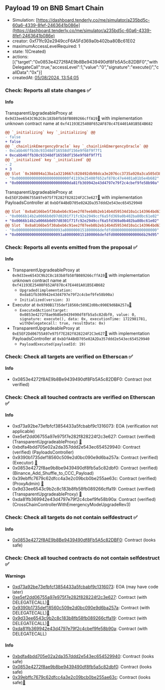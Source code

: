 ## Payload 19 on BNB Smart Chain

- Simulation: [https://dashboard.tenderly.co/me/simulator/a235bd5c-60a6-4339-8fef-2463641b086e](https://dashboard.tenderly.co/me/simulator/a235bd5c-60a6-4339-8fef-2463641b086e)
- creator: 0xf71fc92e2949ccF6A5Fd369a0b402ba80Bc61E02
- maximumAccessLevelRequired: 1
- state: 1(Created)
- actions: [{"target":"0x0853e4272f8AE9b8Be9439490df8Fb5A5c82DBF0","withDelegateCall":true,"accessLevel":1,"value":"0","signature":"execute()","callData":"0x"}]
- createdAt: [05/08/2024, 13:54:05](https://bscscan.com/tx/0x1dab88401804ddcf092f24dddc98cece467e8902ee4dd7e57c3240271bd9cf30)

### Check: Reports all state changes :white_check_mark:

#### Info


TransparentUpgradeableProxy at `0x9d33ee6543C9b2C8c183b8fb58fB089266cffA19`[:ghost:](https://github.com/bgd-labs/aave-address-book "GovernanceV3BNB.CROSS_CHAIN_CONTROLLER") with implementation unknown contract name at `0xf41193E25408F652AF878c47E4401A01B5E4B682`
```diff
@@ `_initializing` key `_initializing` @@
- false
+ false
@@ `_chainlinkEmergencyOracle` key `_chainlinkEmergencyOracle` @@
- 0xcabb46ffb38c93348df16558df156e9f68f9f7f1
+ 0xcabb46ffb38c93348df16558df156e9f68f9f7f1
@@ `_initialized` key `_initialized` @@
- 2
+ 3
@@ Slot `0x360894a13ba1a3210667c828492db98dca3e2076cc3735a920a3ca505d382bbc` @@
- "0x000000000000000000000000f41193e25408f652af878c47e4401a01b5e4b682"
+ "0x000000000000000000000000da81fb369942e43d4797e79f2c4cbef9fe58b90a"
```

TransparentUpgradeableProxy at `0xE5EF2Dd06755A97e975f7E282f828224F2C3e627`[:ghost:](https://github.com/bgd-labs/aave-address-book "GovernanceV3BNB.PAYLOADS_CONTROLLER") with implementation PayloadsController at `0xbDfA4BdD705e02A2Da357ddd2e543ec654529940`
```diff
@@ Slot `0x8a8166be5f30abeb6c91ee2f07eeb0b2eb14b4d59534d10a1c143964bd617919` @@
- "0x0066b14b2a0066b0d97d0201f71fc92e2949ccf6a5fd369a0b402ba80bc61e02"
+ "0x0066b14b2a0066b0d97d0301f71fc92e2949ccf6a5fd369a0b402ba80bc61e02"
@@ Slot `0x8a8166be5f30abeb6c91ee2f07eeb0b2eb14b4d59534d10a1c143964bd61791a` @@
- "0x000000000000000000093a8000000151800066defdfd00000000000000000000"
+ "0x000000000000000000093a8000000151800066defdfd00000000000066b29d95"
```


### Check: Reports all events emitted from the proposal :white_check_mark:

#### Info

- TransparentUpgradeableProxy at `0x9d33ee6543C9b2C8c183b8fb58fB089266cffA19`[:ghost:](https://github.com/bgd-labs/aave-address-book "GovernanceV3BNB.CROSS_CHAIN_CONTROLLER") with implementation unknown contract name at `0xf41193E25408F652AF878c47E4401A01B5E4B682`
  - `Upgraded(implementation: 0xda81fb369942e43d4797e79f2c4cbef9fe58b90a)`
  - `Initialized(version: 3)`
- Executor at `0x9390B1735def18560c509E2d0bc090E9d6BA257a`[:ghost:](https://github.com/bgd-labs/aave-address-book "AaveV3BNB.ACL_ADMIN, GovernanceV3BNB.EXECUTOR_LVL_1")
  - `ExecutedAction(target: 0x0853e4272f8ae9b8be9439490df8fb5a5c82dbf0, value: 0, signature: execute(), data: 0x, executionTime: 1722981781, withDelegatecall: true, resultData: 0x)`
- TransparentUpgradeableProxy at `0xE5EF2Dd06755A97e975f7E282f828224F2C3e627`[:ghost:](https://github.com/bgd-labs/aave-address-book "GovernanceV3BNB.PAYLOADS_CONTROLLER") with implementation PayloadsController at `0xbDfA4BdD705e02A2Da357ddd2e543ec654529940`
  - `PayloadExecuted(payloadId: 19)`

### Check: Check all targets are verified on Etherscan :white_check_mark:

#### Info

- 0x0853e4272f8AE9b8Be9439490df8Fb5A5c82DBF0: Contract (not verified) 

### Check: Check all touched contracts are verified on Etherscan :white_check_mark:

#### Info

- 0xd73a92be73efbfcf3854433a5fcbabf9c1316073: EOA (verification not applicable)
- 0xe5ef2dd06755a97e975f7e282f828224f2c3e627: Contract (verified) (TransparentUpgradeableProxy) [:ghost:](https://github.com/bgd-labs/aave-address-book "GovernanceV3BNB.PAYLOADS_CONTROLLER")
- 0xbdfa4bdd705e02a2da357ddd2e543ec654529940: Contract (verified) (PayloadsController) 
- 0x9390b1735def18560c509e2d0bc090e9d6ba257a: Contract (verified) (Executor) [:ghost:](https://github.com/bgd-labs/aave-address-book "AaveV3BNB.ACL_ADMIN, GovernanceV3BNB.EXECUTOR_LVL_1")
- 0x0853e4272f8ae9b8be9439490df8fb5a5c82dbf0: Contract (verified) (Binance_Add_Shuffle_to_CCC_Payload) 
- 0x39ebffc7679c62dfcc4a3e2c09bcb0be255ae63c: Contract (verified) (ProxyAdmin) [:ghost:](https://github.com/bgd-labs/aave-address-book "MiscBNB.PROXY_ADMIN")
- 0x9d33ee6543c9b2c8c183b8fb58fb089266cffa19: Contract (verified) (TransparentUpgradeableProxy) [:ghost:](https://github.com/bgd-labs/aave-address-book "GovernanceV3BNB.CROSS_CHAIN_CONTROLLER")
- 0xda81fb369942e43d4797e79f2c4cbef9fe58b90a: Contract (verified) (CrossChainControllerWithEmergencyModeUpgradeRev3) 

### Check: Check all targets do not contain selfdestruct :white_check_mark:

#### Info

- [0x0853e4272f8AE9b8Be9439490df8Fb5A5c82DBF0](https://bscscan.com/address/0x0853e4272f8AE9b8Be9439490df8Fb5A5c82DBF0): Contract (looks safe)

### Check: Check all touched contracts do not contain selfdestruct :white_check_mark:

#### Warnings

- [0xd73a92be73efbfcf3854433a5fcbabf9c1316073](https://bscscan.com/address/0xd73a92be73efbfcf3854433a5fcbabf9c1316073): EOA (may have code later)
- [0xe5ef2dd06755a97e975f7e282f828224f2c3e627](https://bscscan.com/address/0xe5ef2dd06755a97e975f7e282f828224f2c3e627): Contract (with DELEGATECALL)[:ghost:](https://github.com/bgd-labs/aave-address-book "GovernanceV3BNB.PAYLOADS_CONTROLLER")
- [0x9390b1735def18560c509e2d0bc090e9d6ba257a](https://bscscan.com/address/0x9390b1735def18560c509e2d0bc090e9d6ba257a): Contract (with DELEGATECALL)[:ghost:](https://github.com/bgd-labs/aave-address-book "AaveV3BNB.ACL_ADMIN, GovernanceV3BNB.EXECUTOR_LVL_1")
- [0x9d33ee6543c9b2c8c183b8fb58fb089266cffa19](https://bscscan.com/address/0x9d33ee6543c9b2c8c183b8fb58fb089266cffa19): Contract (with DELEGATECALL)[:ghost:](https://github.com/bgd-labs/aave-address-book "GovernanceV3BNB.CROSS_CHAIN_CONTROLLER")
- [0xda81fb369942e43d4797e79f2c4cbef9fe58b90a](https://bscscan.com/address/0xda81fb369942e43d4797e79f2c4cbef9fe58b90a): Contract (with DELEGATECALL)

#### Info

- [0xbdfa4bdd705e02a2da357ddd2e543ec654529940](https://bscscan.com/address/0xbdfa4bdd705e02a2da357ddd2e543ec654529940): Contract (looks safe)
- [0x0853e4272f8ae9b8be9439490df8fb5a5c82dbf0](https://bscscan.com/address/0x0853e4272f8ae9b8be9439490df8fb5a5c82dbf0): Contract (looks safe)
- [0x39ebffc7679c62dfcc4a3e2c09bcb0be255ae63c](https://bscscan.com/address/0x39ebffc7679c62dfcc4a3e2c09bcb0be255ae63c): Contract (looks safe)[:ghost:](https://github.com/bgd-labs/aave-address-book "MiscBNB.PROXY_ADMIN")

